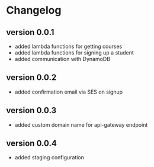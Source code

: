 # Changelog

##  version 0.0.1

- added lambda functions for getting courses
- added lambda functions for signing up a student
- added communication with DynamoDB

## version 0.0.2

- added confirmation email via SES on signup

## version 0.0.3

- added custom domain name for api-gateway endpoint

## version 0.0.4

- added staging configuration